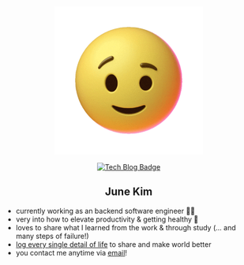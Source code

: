 <div align="center">
  

<img src="https://github.com/JuneBuug/JuneBuug/blob/master/giphy.gif?raw=true" width=300/>
  
[![Tech Blog Badge](http://img.shields.io/badge/-Tech%20blog-black?style=flat-square&logo=github&link=https://juneyr.dev)](https://juneyr.dev)


## June Kim 
</div>
<div>
  
- currently working as an backend software engineer 👩‍💻
- very into how to elevate productivity & getting healthy 💪
- loves to share what I learned from the work & through study (... and many steps of failure!) 
- [log every single detail of life](https://juneyr.dev) to share and make world better 
- you contact me anytime via [email](mailto:junee613@gmail.com)! 
 


  
</div>
